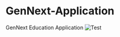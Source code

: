 # GenNext-Application

GenNext Education Application
![Test](https://github.com/Dhananjayan-PN/GenNext-Application/workflows/Test/badge.svg)

